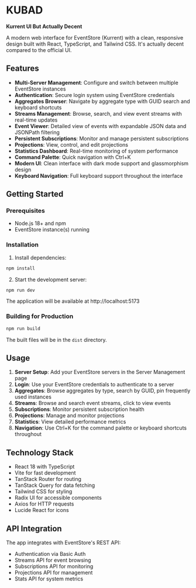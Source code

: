 # KUBAD

**Kurrent UI But Actually Decent**

A modern web interface for EventStore (Kurrent) with a clean, responsive design built with React, TypeScript, and Tailwind CSS. It's actually decent compared to the official UI.

## Features

- **Multi-Server Management**: Configure and switch between multiple EventStore instances
- **Authentication**: Secure login system using EventStore credentials
- **Aggregates Browser**: Navigate by aggregate type with GUID search and keyboard shortcuts
- **Streams Management**: Browse, search, and view event streams with real-time updates
- **Event Viewer**: Detailed view of events with expandable JSON data and JSONPath filtering
- **Persistent Subscriptions**: Monitor and manage persistent subscriptions
- **Projections**: View, control, and edit projections
- **Statistics Dashboard**: Real-time monitoring of system performance
- **Command Palette**: Quick navigation with Ctrl+K
- **Modern UI**: Clean interface with dark mode support and glassmorphism design
- **Keyboard Navigation**: Full keyboard support throughout the interface

## Getting Started

### Prerequisites

- Node.js 18+ and npm
- EventStore instance(s) running

### Installation

1. Install dependencies:
```bash
npm install
```

2. Start the development server:
```bash
npm run dev
```

The application will be available at http://localhost:5173

### Building for Production

```bash
npm run build
```

The built files will be in the `dist` directory.

## Usage

1. **Server Setup**: Add your EventStore servers in the Server Management page
2. **Login**: Use your EventStore credentials to authenticate to a server
3. **Aggregates**: Browse aggregates by type, search by GUID, pin frequently used instances
4. **Streams**: Browse and search event streams, click to view events
5. **Subscriptions**: Monitor persistent subscription health
6. **Projections**: Manage and monitor projections
7. **Statistics**: View detailed performance metrics
8. **Navigation**: Use Ctrl+K for the command palette or keyboard shortcuts throughout

## Technology Stack

- React 18 with TypeScript
- Vite for fast development
- TanStack Router for routing
- TanStack Query for data fetching
- Tailwind CSS for styling
- Radix UI for accessible components
- Axios for HTTP requests
- Lucide React for icons

## API Integration

The app integrates with EventStore's REST API:
- Authentication via Basic Auth
- Streams API for event browsing
- Subscriptions API for monitoring
- Projections API for management
- Stats API for system metrics
